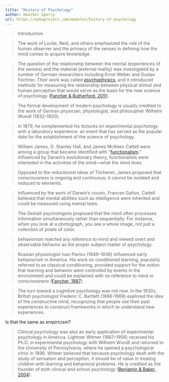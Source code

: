 ```yaml
---
title: "History of Psychology"
author: Heather Sperry
url: https://nobaproject.com/modules/history-of-psychology
---
```


> Introduction


> The work of Locke, Reid, and others emphasized the role of the human observer and the primacy of the senses in defining how the mind comes to acquire knowledge.


> The question of the relationship between the mental (experiences of the senses) and the material (external reality) was investigated by a number of German researchers including Ernst Weber and Gustav Fechner. Their work was called [psychophysics](https://nobaproject.com/modules/history-of-psychology#vocabulary-psychophysics), and it introduced methods for measuring the relationship between physical stimuli and human perception that would serve as the basis for the new science of psychology ([Fancher & Rutherford, 2011](https://nobaproject.com/modules/history-of-psychology#reference-8)).


> The formal development of modern psychology is usually credited to the work of German physician, physiologist, and philosopher Wilhelm Wundt (1832–1920).


> In 1879, he complemented his lectures on experimental psychology with a laboratory experience: an event that has served as the popular date for the establishment of the science of psychology.


> William James, G. Stanley Hall, and James McKeen Cattell were among a group that became identified with “[functionalism](https://nobaproject.com/modules/history-of-psychology#vocabulary-functionalism).” Influenced by Darwin’s evolutionary theory, functionalists were interested in the activities of the mind—what the mind does.


> Opposed to the reductionist ideas of Titchener, James proposed that consciousness is ongoing and continuous; it cannot be isolated and reduced to elements.


> Influenced by the work of Darwin’s cousin, Frances Galton, Cattell believed that mental abilities such as intelligence were inherited and could be measured using mental tests.


> The Gestalt psychologists proposed that the mind often processes information simultaneously rather than sequentially. For instance, when you look at a photograph, you see a whole image, not just a collection of pixels of color.


> behaviorism rejected any reference to mind and viewed overt and observable behavior as the proper subject matter of psychology.


> Russian physiologist Ivan Pavlov (1849–1936) influenced early behaviorism in America. His work on conditioned learning, popularly referred to as classical conditioning, provided support for the notion that learning and behavior were controlled by events in the environment and could be explained with no reference to mind or consciousness ([Fancher, 1987](https://nobaproject.com/modules/history-of-psychology#reference-6)).


> The turn toward a cognitive psychology was not new. In the 1930s, British psychologist Frederic C. Bartlett (1886–1969) explored the idea of the constructive mind, recognizing that people use their past experiences to construct frameworks in which to understand new experiences.

Is that the same as empiricism?


> Clinical psychology was also an early application of experimental psychology in America. Lightner Witmer (1867–1956) received his Ph.D. in experimental psychology with Wilhelm Wundt and returned to the University of Pennsylvania, where he opened a psychological clinic in 1896. Witmer believed that because psychology dealt with the study of sensation and perception, it should be of value in treating children with learning and behavioral problems. He is credited as the founder of both clinical and school psychology ([Benjamin & Baker, 2004](https://nobaproject.com/modules/history-of-psychology#reference-3)).



